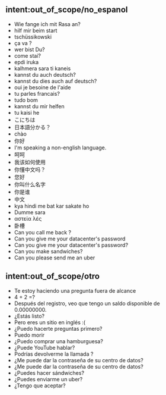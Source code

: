 ## intent:out_of_scope/no_espanol
- Wie fange ich mit Rasa an?
- hilf mir beim start
- tschüssikowski
- ça va ?
- wer bist Du?
- come stai?
- epdi iruka
- kalhmera sara ti kaneis
- kannst du auch deutsch?
- kannst du dies auch auf deutsch?
- oui je besoine de l'aide
- tu parles francais?
- tudo bom
- kannst du mir helfen
- tu kaisi he
- こにちは
- 日本語分かる？
- chào
- 你好
- I'm speaking a non-english language.
- 呵呵
- 我该如何使用
- 你懂中文吗？
- 您好
- 你叫什么名字
- 你是谁
- 中文
- kya hindi me bat kar sakate ho
- Dumme sara
- αστεία λές
- 卧槽
- Can you call me back ?
- Can you give me your datacenter's password
- Can you give me your datacenter's password?
- Can you make sandwiches?
- Can you please send me an uber

## intent:out_of_scope/otro
- Te estoy haciendo una pregunta fuera de alcance
- 4 + 2 =?
- Después del registro, veo que tengo un saldo disponible de 0.00000000.
- ¿Estás listo?
- Pero eres un sitio en inglés :(
- ¿Puedo hacerte preguntas primero?
- Puedo morir
- ¿Puedo comprar una hamburguesa?
- ¿Puede YouTube hablar?
- Podrías devolverme la llamada ?
- ¿Me puede dar la contraseña de su centro de datos?
- ¿Me puede dar la contraseña de su centro de datos?
- ¿Puedes hacer sándwiches?
- ¿Puedes enviarme un uber?
- ¿Tengo que aceptar?